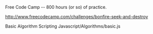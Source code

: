 Free Code Camp -- 800 hours (or so) of practice.

http://www.freecodecamp.com/challenges/bonfire-seek-and-destroy

Basic Algorithm Scripting
Javascript/Algorithms/basic.js
